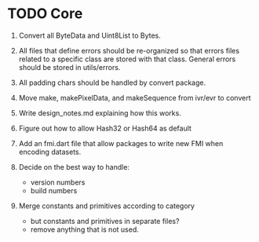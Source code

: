 # TODO Core

1. Convert all ByteData and Uint8List to Bytes.

1. All files that define errors should be re-organized so that errors files related to a specific class are stored with that class. General errors should be stored in utils/errors.

1. All padding chars should be handled by convert package.

1. Move make, makePixelData, and makeSequence
from ivr/evr to convert

1. Write design_notes.md explaining how this works.

2. Figure out how to allow Hash32 or Hash64 as default
3. Add an fmi.dart file that allow packages
to write new FMI when encoding datasets.
4. Decide on the best way to handle:
    - version numbers
    - build numbers
6. Merge constants and primitives according to category
    - but constants and primitives in separate files?
    - remove anything that is not used.
